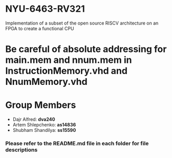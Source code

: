 # NYU-6463-RV321
Implementation of a subset of the open source RISCV architecture on an FPGA to create a functional CPU

# Be careful of absolute addressing for main.mem and nnum.mem in InstructionMemory.vhd and NnumMemory.vhd

# Group Members
  - Dajr Alfred:        <b>dva240</b><br>
  - Artem Shlepchenko:  <b>as14836</b><br>
  - Shubham Shandilya:  <b>ss15590</b><br>

<h3> Please refer to the README.md file in each folder for file descriptions</h3>
